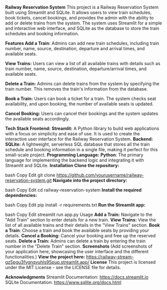 **Railway Reservation System**
This project is a Railway Reservation System built using Streamlit and SQLite. It allows users to view train schedules, book tickets, cancel bookings, and provides the admin with the ability to add or delete trains from the system. The system uses Streamlit for a simple and interactive web interface, and SQLite as the database to store the train schedules and booking information.

**Features
Add a Train:**
Admins can add new train schedules, including train number, name, source, destination, departure and arrival times, and available seats.

**View Trains:**
Users can view a list of all available trains with details such as train number, name, source, destination, departure/arrival times, and available seats.

**Delete a Train:**
Admins can delete trains from the system by specifying the train number. This removes the train's information from the database.

**Book a Train:**
Users can book a ticket for a train. The system checks seat availability, and upon booking, the number of available seats is updated.

**Cancel Booking:**
Users can cancel their bookings and the system updates the available seats accordingly.

**Tech Stack
Frontend:**
**Streamlit:** A Python library to build web applications with a focus on simplicity and ease of use. It is used to create the interactive user interface for the Railway Reservation System.
**Backend:**
**SQLite:** A lightweight, serverless SQL database that stores all the train schedule and booking information in a single file, making it perfect for this small-scale project.
**Programming Language:**
**Python**: The primary language for implementing the backend logic and integrating it with Streamlit and SQLite.
**Installation
Clone the repository:**

bash
Copy
Edit
git clone https://github.com/yourusername/railway-reservation-system.git
**Navigate into the project directory:**

bash
Copy
Edit
cd railway-reservation-system
**Install the required dependencies:**

bash
Copy
Edit
pip install -r requirements.txt
**Run the Streamlit app:**

bash
Copy
Edit
streamlit run app.py
Usage
**Add a Train:** Navigate to the "Add Train" section to enter details for a new train.
**View Trains:** View the list of all available trains and their details in the "View Trains" section.
**Book a Train**: Choose a train and book the available seats by providing your details.
**Cancel a Booking:** Cancel your booking and free up the reserved seats.
**Delete a Train:** Admins can delete a train by entering the train number in the "Delete Train" section.
**Screenshots**
(Add screenshots of your application here, showcasing the user interface and the different functionalities.)
**View the project here:** https://railway-stream-gz5pgu3fvgnqvuhls95pup.streamlit.app/
**License**
This project is licensed under the MIT License - see the LICENSE file for details.

**Acknowledgments**
Streamlit Documentation: https://docs.streamlit.io
SQLite Documentation: https://www.sqlite.org/docs.html
